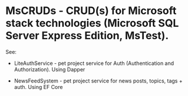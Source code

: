 # MsCRUDs - CRUD(s) for Microsoft stack technologies (Microsoft SQL Server Express Edition, MsTest).

See:

- LiteAuthService - pet project service for Auth (Authentication and Authorization). Using Dapper

- NewsFeedSystem - pet project service for news posts, topics, tags + auth. Using EF Core


